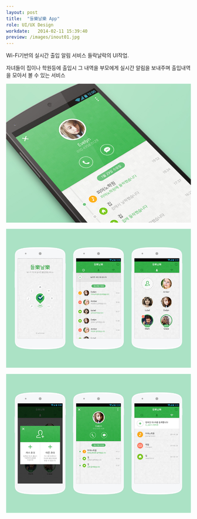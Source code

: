 ```yaml
---
layout: post
title:  "들樂날樂 App"
role: UI/UX Design
workdate:   2014-02-11 15:39:40
preview: /images/inout01.jpg
---
```


Wi-Fi기반의 실시간 출입 알림 서비스 들락날락의 UI작업.

자녀들이 집이나 학원등에 출입시 그 내역을 부모에게 실시간 알림을 보내주며 출입내역을 모아서 볼 수 있는 서비스

![Picture 1](/images/inout01.jpg)

![Picture 2](/images/inout02.jpg)

![Picture 3](/images/inout03.jpg)